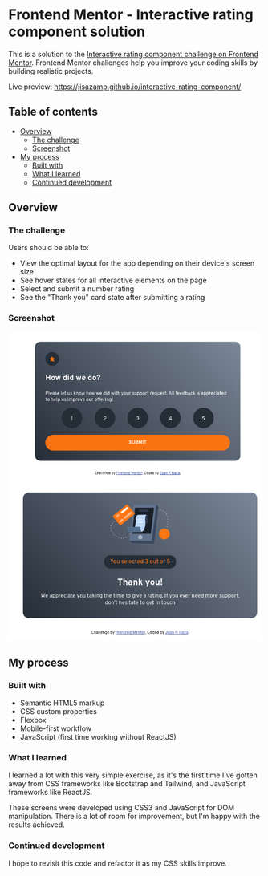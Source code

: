 # Frontend Mentor - Interactive rating component solution

This is a solution to the [Interactive rating component challenge on Frontend Mentor](https://www.frontendmentor.io/challenges/interactive-rating-component-koxpeBUmI). Frontend Mentor challenges help you improve your coding skills by building realistic projects.

Live preview: https://jisazamp.github.io/interactive-rating-component/

## Table of contents

- [Overview](#overview)
  - [The challenge](#the-challenge)
  - [Screenshot](#screenshot)
- [My process](#my-process)
  - [Built with](#built-with)
  - [What I learned](#what-i-learned)
  - [Continued development](#continued-development)

## Overview

### The challenge

Users should be able to:

- View the optimal layout for the app depending on their device's screen size
- See hover states for all interactive elements on the page
- Select and submit a number rating
- See the "Thank you" card state after submitting a rating

### Screenshot

![](./screenshot.png)
![](./screenshot2.png)

## My process

### Built with

- Semantic HTML5 markup
- CSS custom properties
- Flexbox
- Mobile-first workflow
- JavaScript (first time working without ReactJS)

### What I learned

I learned a lot with this very simple exercise, as it's the first time I've gotten away from CSS frameworks like Bootstrap and Tailwind, and JavaScript frameworks like ReactJS.

These screens were developed using CSS3 and JavaScript for DOM manipulation. There is a lot of room for improvement, but I'm happy with the results achieved.

### Continued development

I hope to revisit this code and refactor it as my CSS skills improve.

